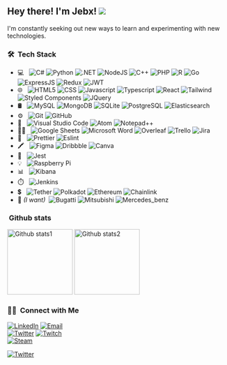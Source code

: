 <h2> Hey there! I'm Jebx!
<a href="https://jebx.dev"><img src="https://img.shields.io/badge/website-000000?style=flat&logo=About.me&logoColor=white"/></a>
</h2>

I'm constantly seeking out new ways to learn and experimenting with new technologies.

<h3> 🛠 &nbsp;Tech Stack</h3>

- 💻 &nbsp;
  ![C#](https://img.shields.io/badge/C%23-239120?style=flat&logo=c-sharp&logoColor=white)
  ![Python](https://img.shields.io/badge/Python-3776AB?style=flat&logo=python&logoColor=white)
  ![.NET](https://img.shields.io/badge/.NET-5C2D91?style=flat&logo=.net&logoColor=white)
  ![NodeJS](https://img.shields.io/badge/Node.js-43853D?style=flat&logo=node.js&logoColor=white)
  ![C++](https://img.shields.io/badge/C%2B%2B-00599C?style=flat&logo=c%2B%2B&logoColor=white)
  ![PHP](https://img.shields.io/badge/PHP-777BB4?style=flat&logo=php&logoColor=white)
  ![R](https://img.shields.io/badge/R-276DC3?style=flat&logo=r&logoColor=white)
  ![Go](https://img.shields.io/badge/Go-00ADD8?style=flat&logo=go&logoColor=white)
  ![ExpressJS](https://img.shields.io/badge/Express.js-404D59?style=flat)
  ![Redux](https://img.shields.io/badge/Redux-593D88?style=flat&logo=redux&logoColor=white)
  ![JWT](https://img.shields.io/badge/json%20web%20tokens-323330?style=flat&logo=json-web-tokens&logoColor=pink)
- 🌐 &nbsp;
  ![HTML5](https://img.shields.io/badge/HTML5-E34F26?style=flat&logo=html5&logoColor=white)
  ![CSS](https://img.shields.io/badge/CSS-239120?&style=flat&logo=css3&logoColor=white)
  ![Javascript](https://img.shields.io/badge/JavaScript-F7DF1E?style=flat&logo=javascript&logoColor=black)
  ![Typescript](https://img.shields.io/badge/TypeScript-007ACC?style=flat&logo=typescript&logoColor=white)
  ![React](https://img.shields.io/badge/React-20232A?style=flat&logo=react&logoColor=61DAFB)
  ![Tailwind](https://img.shields.io/badge/Tailwind_CSS-38B2AC?style=flat&logo=tailwind-css&logoColor=white)
  ![Styled Components](https://img.shields.io/badge/styled--components-DB7093?style=flat&logo=styled-components&logoColor=white)
  ![JQuery](https://img.shields.io/badge/jQuery-0769AD?style=flat&logo=jquery&logoColor=white)
- 🛢 &nbsp;
  ![MySQL](https://img.shields.io/badge/MySQL-005C84?style=flat&logo=mysql&logoColor=white)
  ![MongoDB](https://img.shields.io/badge/MongoDB-4EA94B?style=flat&logo=mongodb&logoColor=white)
  ![SQLite](https://img.shields.io/badge/SQLite-07405E?style=flat&logo=sqlite&logoColor=white)
  ![PostgreSQL](https://img.shields.io/badge/PostgreSQL-316192?style=flat&logo=postgresql&logoColor=white)
  ![Elasticsearch](https://img.shields.io/badge/Elastic_Search-005571?style=flat&logo=elasticsearch&logoColor=white)
- ⚙️ &nbsp;
  ![Git](https://img.shields.io/badge/GIT-E44C30?style=flat&logo=git&logoColor=white)
  ![GitHub](https://img.shields.io/badge/-GitHub-333333?style=flat&logo=github)
- 🔧 &nbsp;
  ![Visual Studio Code](https://img.shields.io/badge/Visual_Studio_Code-0078D4?style=flat&logo=visual%20studio%20code&logoColor=white)
  ![Atom](https://img.shields.io/badge/Atom-66595C?style=flat&logo=Atom&logoColor=white)
  ![Notepad++](https://img.shields.io/badge/Notepad++-90E59A.svg?style=flat&logo=notepad%2B%2B&logoColor=black)
- 👨‍💻 &nbsp;
  ![Google Sheets](https://img.shields.io/badge/Google%20Sheets-34A853?style=flat&logo=google-sheets&logoColor=white)
  ![Microsoft Word](https://img.shields.io/badge/Microsoft_Word-2B579A?style=flat&logo=microsoft-word&logoColor=white)
  ![Overleaf](https://img.shields.io/badge/Overleaf-47A141?style=flat&logo=Overleaf&logoColor=white)
  ![Trello](https://img.shields.io/badge/Trello-0052CC?style=flat&logo=trello&logoColor=white)
  ![Jira](https://img.shields.io/badge/Jira-0052CC?style=flat&logo=Jira&logoColor=white)
- 🧐 &nbsp;
  ![Prettier](https://img.shields.io/badge/prettier-1A2C34?style=flat&logo=prettier&logoColor=F7BA3E)
  ![Eslint](https://img.shields.io/badge/eslint-3A33D1?style=flat&logo=eslint&logoColor=white)
- 🖍 &nbsp;
  ![Figma](https://img.shields.io/badge/Figma-F24E1E?style=flat&logo=figma&logoColor=white)
  ![Dribbble](https://img.shields.io/badge/Dribbble-EA4C89?style=flat&logo=dribbble&logoColor=white)
  ![Canva](https://img.shields.io/badge/Canva-%2300C4CC.svg?&style=flat&logo=Canva&logoColor=white)
- 🔔 &nbsp;
  ![Jest](https://img.shields.io/badge/Jest-323330?style=flat&logo=Jest&logoColor=white)
- 💡 &nbsp;
  ![Raspberry Pi](https://img.shields.io/badge/Raspberry%20Pi-A22846?style=flat&logo=Raspberry%20Pi&logoColor=white)
- 📊 &nbsp;
  ![Kibana](https://img.shields.io/badge/Kibana-005571?style=flat&logo=Kibana&logoColor=white)
- ⏱️ &nbsp;
  ![Jenkins](https://img.shields.io/badge/Jenkins-D24939?style=flat&logo=Jenkins&logoColor=white)
- 💲 &nbsp;
  ![Tether](https://img.shields.io/badge/tether-168363?style=flat&logo=tether&logoColor=white)
  ![Polkadot](https://img.shields.io/badge/polkadot-E6007A?style=flat&logo=polkadot&logoColor=000)
  ![Ethereum](https://img.shields.io/badge/Ethereum-3C3C3D?style=flat&logo=Ethereum&logoColor=white)
  ![Chainlink](https://img.shields.io/badge/chainlink-375BD2?style=flat&logo=chainlink&logoColor=white)
- 🚗 *(I want)*&nbsp;
  ![Bugatti](https://aleen42.github.io/badges/src/bugatti.svg)
  ![Mitsubishi](https://aleen42.github.io/badges/src/mitsubishi.svg)
  ![Mercedes_benz](https://aleen42.github.io/badges/src/mercedes_benz.svg)

<h3>  &nbsp;Github stats</h3>

  <img alt="Github stats1" height="150em" src="https://github-readme-stats.vercel.app/api?username=JBUinfo&theme=buefy&show_icons=true" />
  <img alt="Github stats2" height="150em" src="https://github-readme-stats.vercel.app/api/top-langs/?username=JBUinfo&theme=buefy&layout=compact" />

<h3> 🤝🏻 &nbsp;Connect with Me</h3>

<a href="https://www.linkedin.com/in/javier-borbolla-ure%C3%B1a/"><img alt="LinkedIn" src="https://img.shields.io/badge/LinkedIn-Javier%20Borbolla%20ure%C3%B1a-blue?style=flat&logo=linkedin"></a>
<a href="mailto:javierbuinfo@gmail.com"><img alt="Email" src="https://img.shields.io/badge/Email-javierbuinfo@gmail.com-blue?style=flat&logo=gmail"></a><br/>
<a href="https://twitter.com/0xborbo"><img alt="Twitter" src="https://badges.aleen42.com/src/twitter.svg"></a>
<a href="https://www.twitch.tv/jebx_/"><img alt="Twitch" src="https://img.shields.io/badge/Twitch-9146FF?style=flat&logo=twitch&logoColor=white"></a><br/>
<a href="https://steamcommunity.com/id/Jebx_"><img alt="Steam" src="https://badges.aleen42.com/src/steam.svg"></a><br/>


<a href="https://www.buymeacoffee.com/jebx"><img alt="Twitter" src="https://img.shields.io/badge/Buy_Me_A_Coffee-FFDD00?style=for-the-badge&logo=buy-me-a-coffee&logoColor=black"></a>
